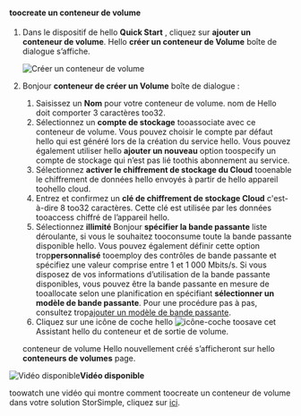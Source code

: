 <!--author=SharS last changed: 9/17/15-->

#### <a name="toocreate-a-volume-container"></a>toocreate un conteneur de volume
1. Dans le dispositif de hello **Quick Start** , cliquez sur **ajouter un conteneur de volume**. Hello **créer un conteneur de Volume** boîte de dialogue s’affiche.
   
    ![Créer un conteneur de volume](./media/storsimple-create-volume-container/HCS_CreateVolumeContainerM-include.png)
2. Bonjour **conteneur de créer un Volume** boîte de dialogue :
   
   1. Saisissez un **Nom** pour votre conteneur de volume. nom de Hello doit comporter 3 caractères too32.
   2. Sélectionnez un **compte de stockage** tooassociate avec ce conteneur de volume. Vous pouvez choisir le compte par défaut hello qui est généré lors de la création du service hello. Vous pouvez également utiliser hello **ajouter un nouveau** option toospecify un compte de stockage qui n’est pas lié toothis abonnement au service.
   3. Sélectionnez **activer le chiffrement de stockage du Cloud** tooenable le chiffrement de données hello envoyés à partir de hello appareil toohello cloud.
   4. Entrez et confirmez un **clé de chiffrement de stockage Cloud** c'est-à-dire 8 too32 caractères. Cette clé est utilisée par les données tooaccess chiffré de l’appareil hello.
   5. Sélectionnez **illimité** Bonjour **spécifier la bande passante** liste déroulante, si vous le souhaitez tooconsume toute la bande passante disponible hello. Vous pouvez également définir cette option trop**personnalisé** tooemploy des contrôles de bande passante et spécifiez une valeur comprise entre 1 et 1 000 Mbits/s. 
      Si vous disposez de vos informations d’utilisation de la bande passante disponibles, vous pouvez être la bande passante en mesure de tooallocate selon une planification en spécifiant **sélectionner un modèle de bande passante**. Pour une procédure pas à pas, consultez trop[ajouter un modèle de bande passante](../articles/storsimple/storsimple-manage-bandwidth-templates.md#add-a-bandwidth-template).
   6. Cliquez sur une icône de coche hello ![icône-coche](./media/storsimple-create-volume-container/HCS_CheckIcon-include.png) toosave cet Assistant hello du conteneur et de sortie de volume. 
   
   conteneur de volume Hello nouvellement créé s’afficheront sur hello **conteneurs de volumes** page.

![Vidéo disponible](./media/storsimple-create-volume-container/Video_icon.png)**Vidéo disponible**

toowatch une vidéo qui montre comment toocreate un conteneur de volume dans votre solution StorSimple, cliquez sur [ici](https://azure.microsoft.com/documentation/videos/create-a-volume-container-in-your-storsimple-solution/).

